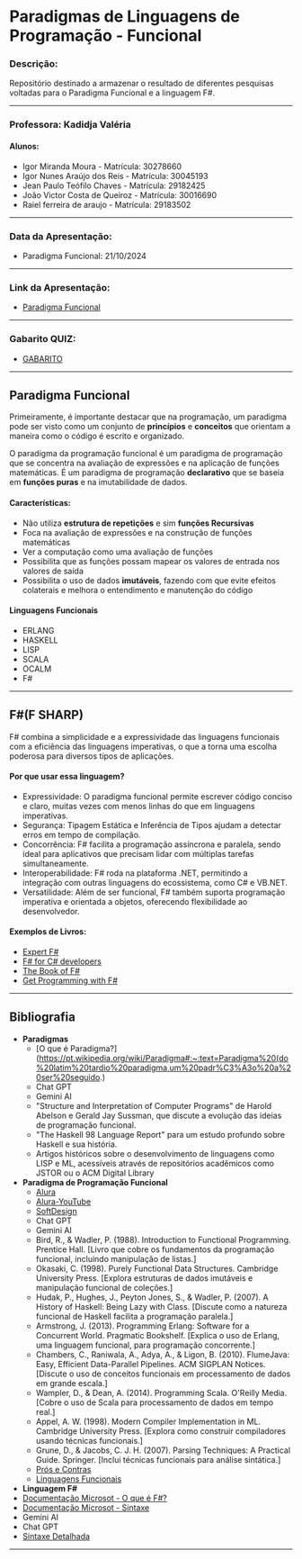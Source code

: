 # Paradigmas de Linguagens de Programação - Funcional

### **Descrição:**
Repositório destinado a armazenar o resultado de diferentes pesquisas voltadas para o Paradigma Funcional e a linguagem F#.

***

### **Professora: Kadidja Valéria**
#### **Alunos:**
   * Igor Miranda Moura - Matrícula: 30278660
   * Igor Nunes Araújo dos Reis - Matrícula: 30045193
   * Jean Paulo Teófilo Chaves - Matrícula: 29182425
   * João Victor Costa de Queiroz - Matrícula: 30016690
   * Raiel ferreira de araujo - Matrícula: 29183502

***

### **Data da Apresentação:**
   * Paradigma Funcional: 21/10/2024

***

### **Link da Apresentação:**
   * [ Paradigma Funcional ](https://view.genially.com/66f178615bdbfb34e3d4ea2d/learning-experience-didactic-unit-programacao-funcional)

***

### **Gabarito QUIZ:**
   * [ GABARITO ](https://docs.google.com/spreadsheets/d/1Kh78eKcp6aeNvTIqKl2APwW80aGetFpsJvRgJsC5J0s/edit?usp=sharing)

***

## **Paradigma Funcional**
Primeiramente, é importante destacar que na programação, um paradigma pode ser visto como um conjunto de **princípios** e **conceitos** que orientam a maneira como o código é escrito e organizado.

O paradigma da programação funcional é um paradigma de programação que se concentra na avaliação de expressões e na aplicação de funções matemáticas. É um paradigma de programação **declarativo** que se baseia em **funções puras** e na imutabilidade de dados.

#### **Características:**
   * Não utiliza **estrutura de repetições** e sim **funções Recursivas**
   * Foca na avaliação de expressões e na construção de funções matemáticas
   * Ver a computação como uma avaliação de funções
   * Possibilita que as funções possam mapear os valores de entrada nos valores de saída
   * Possibilita o uso de dados **imutáveis**, fazendo com que evite efeitos colaterais e melhora o entendimento e manutenção do código

#### **Linguagens Funcionais**
   * ERLANG
   * HASKELL
   * LISP
   * SCALA
   * OCALM
   * F#

***

## **F#(F SHARP)**
F# combina a simplicidade e a expressividade das linguagens funcionais com a eficiência das linguagens imperativas, o que a torna uma escolha poderosa para diversos tipos de aplicações.

#### **Por que usar essa linguagem?**
  * Expressividade: O paradigma funcional permite escrever código conciso e claro, muitas vezes com menos linhas do que em linguagens imperativas.
  * Segurança: Tipagem Estática e Inferência de Tipos ajudam a detectar erros em tempo de compilação.
  * Concorrência: F# facilita a programação assíncrona e paralela, sendo ideal para aplicativos que precisam lidar com múltiplas tarefas simultaneamente.
  * Interoperabilidade: F# roda na plataforma .NET, permitindo a integração com outras linguagens do ecossistema, como C# e VB.NET.
  * Versatilidade: Além de ser funcional, F# também suporta programação imperativa e orientada a objetos, oferecendo flexibilidade ao desenvolvedor.

#### **Exemplos de Livros:**
   * [Expert F# ](https://www.google.com/url?sa=i&url=https%3A%2F%2Fwww.amazon.com.br%2FExpert-F-Don-Syme%2Fdp%2F1590598504&psig=AOvVaw2-GXolayavBRtH0fd2Zjck&ust=1729626120124000&source=images&cd=vfe&opi=89978449&ved=0CBcQjhxqFwoTCJC7l8CdoIkDFQAAAAAdAAAAABAS)
   * [F# for C# developers ](https://www.google.com/url?sa=i&url=https%3A%2F%2Fwww.amazon.com.br%2FDevelopers-Developer-Reference-English-ebook%2Fdp%2FB00JDMPL3W&psig=AOvVaw2-GXolayavBRtH0fd2Zjck&ust=1729626120124000&source=images&cd=vfe&opi=89978449&ved=0CBcQjhxqFwoTCJC7l8CdoIkDFQAAAAAdAAAAABAc)
   * [The Book of F#](https://www.google.com/url?sa=i&url=https%3A%2F%2Fwww.amazon.com.br%2FBook-Breaking-Managed-Functional-Programming-ebook%2Fdp%2FB00IZNQULW&psig=AOvVaw1bZYALlQDZJFnEExMJsbOA&ust=1729626447861000&source=images&cd=vfe&opi=89978449&ved=0CBcQjhxqFwoTCOjcvtyeoIkDFQAAAAAdAAAAABAJ)
   * [Get Programming with F#](https://www.google.com/url?sa=i&url=https%3A%2F%2Fwww.amazon.co.jp%2FGet-Programming-guide-NET-developers%2Fdp%2F1617293997&psig=AOvVaw1bZYALlQDZJFnEExMJsbOA&ust=1729626447861000&source=images&cd=vfe&opi=89978449&ved=0CBcQjhxqFwoTCOjcvtyeoIkDFQAAAAAdAAAAABAT)
***

## **Bibliografia**
  * **Paradigmas**
    * [O que é Paradigma?](https://pt.wikipedia.org/wiki/Paradigma#:~:text=Paradigma%20(do%20latim%20tardio%20paradigma,um%20padr%C3%A3o%20a%20ser%20seguido.)
    * Chat GPT
    * Gemini AI
    * "Structure and Interpretation of Computer Programs" de Harold Abelson e Gerald Jay Sussman, que discute a evolução das ideias de programação funcional.
    * "The Haskell 98 Language Report" para um estudo profundo sobre Haskell e sua história.
    * Artigos históricos sobre o desenvolvimento de linguagens como LISP e ML, acessíveis através de repositórios acadêmicos como JSTOR ou o ACM Digital Library
  * **Paradigma de Programação Funcional**
    * [Alura](https://www.alura.com.br/artigos/programacao-funcional-o-que-e?srsltid=AfmBOopy5wMpq2uNr6Q6KLgDto8DDGBpwWp3AYEMNXiFP6O4hk3dgCkV)
    * [Alura-YouTube](https://www.youtube.com/watch?v=sqKnYS-ZXsQ)
    * [SoftDesign](https://softdesign.com.br/blog/programacao-funcional-solucao-para-problemas-modernos/#h-imutabilidade-evitando-efeitos-colaterais)
    * Chat GPT
    * Gemini AI
    * Bird, R., & Wadler, P. (1988). Introduction to Functional Programming. Prentice Hall. [Livro que cobre os fundamentos da programação funcional, incluindo manipulação de listas.]
    * Okasaki, C. (1998). Purely Functional Data Structures. Cambridge University Press. [Explora estruturas de dados imutáveis e manipulação funcional de coleções.]
    * Hudak, P., Hughes, J., Peyton Jones, S., & Wadler, P. (2007). A History of Haskell: Being Lazy with Class. [Discute como a natureza funcional de Haskell facilita a programação paralela.]
    * Armstrong, J. (2013). Programming Erlang: Software for a Concurrent World. Pragmatic Bookshelf. [Explica o uso de Erlang, uma linguagem funcional, para programação concorrente.]
    * Chambers, C., Raniwala, A., Adya, A., & Ligon, B. (2010). FlumeJava: Easy, Efficient Data-Parallel Pipelines. ACM SIGPLAN Notices. [Discute o uso de conceitos funcionais em processamento de dados em grande escala.]
    * Wampler, D., & Dean, A. (2014). Programming Scala. O'Reilly Media. [Cobre o uso de Scala para processamento de dados em tempo real.]
    * Appel, A. W. (1998). Modern Compiler Implementation in ML. Cambridge University Press. [Explora como construir compiladores usando técnicas funcionais.]
    * Grune, D., & Jacobs, C. J. H. (2007). Parsing Techniques: A Practical Guide. Springer. [Inclui técnicas funcionais para análise sintática.]   
    * [Prós e Contras](https://portaldesenvolvedor.com/blog/f-veja-pros-e-contras/)
    * [Linguagens Funcionais](https://pt.wikipedia.org/wiki/Programa%C3%A7%C3%A3o_funcional)
  * **Linguagem F#**
  * [Documentação Microsot - O que é F#?](https://learn.microsoft.com/pt-br/dotnet/fsharp/what-is-fsharp)
  * [Documentação Microsot - Sintaxe](https://learn.microsoft.com/pt-br/dotnet/fsharp/language-reference/verbose-syntax)
  * Gemini AI
  * Chat GPT
  * [Sintaxe Detalhada](https://learn.microsoft.com/pt-br/dotnet/fsharp/language-reference/verbose-syntax)

***
